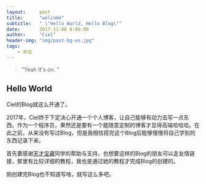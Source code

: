 ```yaml
---
layout:     post
title:      "welcome"
subtitle:   " \"Hello World, Hello Blog\""
date:       2017-11-08 8:00:00
author:     "Ciel"
header-img: "img/post-bg-ws.jpg"
tags:
    - 杂记
---
```


> “Yeah It's on. ”

## Hello World

Ciel的Blog就这么开通了。

2017年，Ciel终于下定决心开通一个个人博客，让自己能够有动力去写一点东西。作为一个程序员，果然还是要有一个能随意定制的博客才显得高端哈哈哈。在此之前，从来没有写过Blog，但是我相信搭完这个Blog后能够慢慢将自己学到的东西记录下来。

首先要感谢[天才宝藏](https://zhuowl.github.io/)同学的帮助与支持，也想要这样的Blog的朋友可以走友情链接，那里有比较详细的教程，我也是通过她的教程才完成Blog的创建的。

刚创建完Blog也不知道写啥，就写这么多吧。
